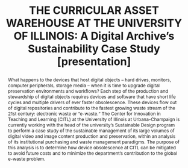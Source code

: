---
abstract: 'What happens to the devices that host digital objects – hard drives, monitors,
  computer peripherals, storage media – when it is time to upgrade digital preservation
  environments and workflows? Each step of the production and stewardship of digital
  objects requires devices and software that have short life cycles and multiple drivers
  of ever faster obsolescence. These devices flow out of digital repositories and
  contribute to the fastest growing waste stream of the 21st century: electronic waste
  or “e-waste.“ The Center for Innovation in Teaching and Learning (CITL) at the University
  of Illinois at Urbana-Champaign is currently working with the head of the university’s
  Sustainable Design program to perform a case study of the sustainable management
  of its large volumes of digital video and image content production and preservation,
  within an analysis of its institutional purchasing and waste management paradigms.
  The purpose of this analysis is to determine how device obsolescence at CITL can
  be mitigated to avoid future costs and to minimize the department’s contribution
  to the global e-waste problem.'
creators:
- Hodgin Jones, Karin
- Jones, Jimi
- Bianconi, Robyn
- Moran, Liam
date: null
document_url: https://www.ideals.illinois.edu/items/128850/bitstreams/430294/data.pdf
grand_parent: iPRES
institutions: []
keywords:
- media asset management
- sustainability
- electronic waste
landing_page_url: https://hdl.handle.net/2142/121656
language: eng
layout: publication
license: CC-BY 4.0 International
notes_url: null
parent: iPRES 2023
presentation_url: null
publication_type: presentation
size: null
source_name: iPRES
title: 'THE CURRICULAR ASSET WAREHOUSE AT THE UNIVERSITY OF ILLINOIS: A Digital Archive’s
  Sustainability Case Study [presentation]'
year: 2023
---